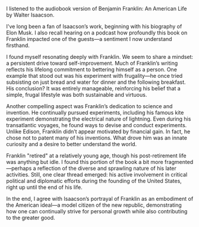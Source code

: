 I listened to the audiobook version of Benjamin Franklin: An American Life by Walter Isaacson.

I've long been a fan of Isaacson’s work, beginning with his biography of Elon Musk. I also recall hearing on a podcast how profoundly this book on Franklin impacted one of the guests—a sentiment I now understand firsthand.

I found myself resonating deeply with Franklin. We seem to share a mindset: a persistent drive toward self-improvement. Much of Franklin’s writing reflects his lifelong commitment to bettering himself as a person. One example that stood out was his experiment with frugality—he once tried subsisting on just bread and water for dinner and the following breakfast. His conclusion? It was entirely manageable, reinforcing his belief that a simple, frugal lifestyle was both sustainable and virtuous.

Another compelling aspect was Franklin’s dedication to science and invention. He continually pursued experiments, including his famous kite experiment demonstrating the electrical nature of lightning. Even during his transatlantic voyages, he found ways to devise and conduct experiments. Unlike Edison, Franklin didn’t appear motivated by financial gain. In fact, he chose not to patent many of his inventions. What drove him was an innate curiosity and a desire to better understand the world.

Franklin "retired" at a relatively young age, though his post-retirement life was anything but idle. I found this portion of the book a bit more fragmented—perhaps a reflection of the diverse and sprawling nature of his later activities. Still, one clear thread emerged: his active involvement in critical political and diplomatic efforts during the founding of the United States, right up until the end of his life.

In the end, I agree with Isaacson’s portrayal of Franklin as an embodiment of the American ideal—a model citizen of the new republic, demonstrating how one can continually strive for personal growth while also contributing to the greater good.